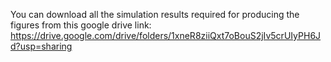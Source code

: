 You can download all the simulation results required for producing the figures from this google drive link: https://drive.google.com/drive/folders/1xneR8ziiQxt7oBouS2jIv5crUIyPH6Jd?usp=sharing
